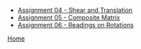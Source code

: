 * [Assignment 04 - Shear and Translation](../assignments/04.md)
* [Assignment 05 - Composite Matrix](../assignments/05.md)
* [Assignment 06 - Readings on Rotations](../assignments/06.md)

[Home](../README.md)
